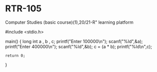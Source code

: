 # RTR-105
Computer Studies (basic course)(1),20/21-R" learning platform 

#include <stdio.h>

 main()
{
     long int a , b , c;
    printf("Enter 100000\n");
    scanf("%ld",&a);
    printf("Enter 400000\n");
    scanf("%ld",&b);
    c = (a * b);
    printf("%ld\n",c);
   
    
    return 0;
}
